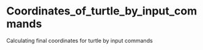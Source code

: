 # Coordinates_of_turtle_by_input_commands
Calculating final coordinates for turtle by input commands
